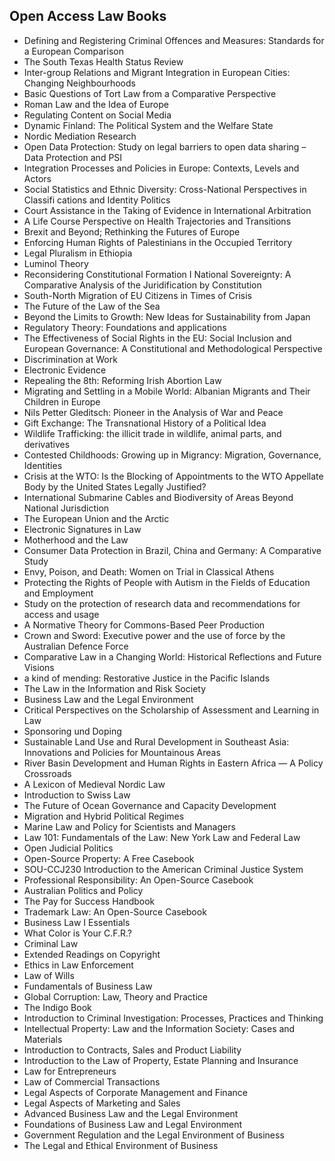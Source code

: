 <h2>Open Access Law Books</h2>



<ul>

                             

 <li><a target="_blank" href="https://github.com/manjunath5496/Open-Access-Law-Books/blob/master/lw(1).pdf" style="text-decoration:none;">Defining and Registering
Criminal Offences and Measures: Standards for a European Comparison</a></li>

 <li><a target="_blank" href="https://github.com/manjunath5496/Open-Access-Law-Books/blob/master/lw(2).pdf" style="text-decoration:none;">The South Texas Health Status Review</a></li>

<li><a target="_blank" href="https://github.com/manjunath5496/Open-Access-Law-Books/blob/master/lw(3).pdf" style="text-decoration:none;">Inter-group Relations
and Migrant Integration in European Cities: Changing Neighbourhoods</a></li>
 <li><a target="_blank" href="https://github.com/manjunath5496/Open-Access-Law-Books/blob/master/lw(4).pdf" style="text-decoration:none;">Basic Questions of
Tort Law from a Comparative Perspective</a></li>                              
<li><a target="_blank" href="https://github.com/manjunath5496/Open-Access-Law-Books/blob/master/lw(5).pdf" style="text-decoration:none;">Roman Law and the Idea of Europe</a></li>
<li><a target="_blank" href="https://github.com/manjunath5496/Open-Access-Law-Books/blob/master/lw(6).pdf" style="text-decoration:none;">Regulating Content on Social Media</a></li>
 <li><a target="_blank" href="https://github.com/manjunath5496/Open-Access-Law-Books/blob/master/lw(7).pdf" style="text-decoration:none;">Dynamic Finland: The Political System
and the Welfare State</a></li>

 <li><a target="_blank" href="https://github.com/manjunath5496/Open-Access-Law-Books/blob/master/lw(8).pdf" style="text-decoration:none;"> Nordic Mediation Research </a></li>
   <li><a target="_blank" href="https://github.com/manjunath5496/Open-Access-Law-Books/blob/master/lw(9).pdf" style="text-decoration:none;">Open Data Protection: Study on legal barriers to open data sharing – Data Protection and PSI</a></li>
  
   
 <li><a target="_blank" href="https://github.com/manjunath5496/Open-Access-Law-Books/blob/master/lw(10).pdf" style="text-decoration:none;">Integration Processes
and Policies in Europe: Contexts, Levels and Actors</a></li>                              
<li><a target="_blank" href="https://github.com/manjunath5496/Open-Access-Law-Books/blob/master/lw(11).pdf" style="text-decoration:none;">Social Statistics
and Ethnic Diversity: Cross-National Perspectives in Classifi cations and Identity Politics</a></li>
<li><a target="_blank" href="https://github.com/manjunath5496/Open-Access-Law-Books/blob/master/lw(12).pdf" style="text-decoration:none;">Court Assistance in the Taking
of Evidence in International Arbitration</a></li>
<li><a target="_blank" href="https://github.com/manjunath5496/Open-Access-Law-Books/blob/master/lw(13).pdf" style="text-decoration:none;">A Life Course Perspective
on Health Trajectories and Transitions</a></li>

<li><a target="_blank" href="https://github.com/manjunath5496/Open-Access-Law-Books/blob/master/lw(14).pdf" style="text-decoration:none;">Brexit and Beyond; 
Rethinking the Futures of Europe</a></li>
                              
<li><a target="_blank" href="https://github.com/manjunath5496/Open-Access-Law-Books/blob/master/lw(15).pdf" style="text-decoration:none;">Enforcing Human Rights of Palestinians
in the Occupied Territory</a></li>

<li><a target="_blank" href="https://github.com/manjunath5496/Open-Access-Law-Books/blob/master/lw(16).pdf" style="text-decoration:none;">Legal Pluralism in Ethiopia</a></li>

  <li><a target="_blank" href="https://github.com/manjunath5496/Open-Access-Law-Books/blob/master/lw(17).pdf" style="text-decoration:none;">Luminol Theory</a></li>   
  
<li><a target="_blank" href="https://github.com/manjunath5496/Open-Access-Law-Books/blob/master/lw(18).pdf" style="text-decoration:none;">Reconsidering Constitutional
Formation I National Sovereignty: A Comparative Analysis of the Juridification by Constitution</a></li> 

  
<li><a target="_blank" href="https://github.com/manjunath5496/Open-Access-Law-Books/blob/master/lw(19).pdf" style="text-decoration:none;">South-North Migration
of EU Citizens in Times of Crisis</a></li> 

<li><a target="_blank" href="https://github.com/manjunath5496/Open-Access-Law-Books/blob/master/lw(20).pdf" style="text-decoration:none;">The Future of the Law of the Sea</a></li>

<li><a target="_blank" href="https://github.com/manjunath5496/Open-Access-Law-Books/blob/master/lw(21).pdf" style="text-decoration:none;">Beyond the Limits to Growth: 
New Ideas for Sustainability from Japan</a></li>
<li><a target="_blank" href="https://github.com/manjunath5496/Open-Access-Law-Books/blob/master/lw(22).pdf" style="text-decoration:none;">Regulatory Theory: Foundations and applications</a></li> 
 <li><a target="_blank" href="https://github.com/manjunath5496/Open-Access-Law-Books/blob/master/lw(23).pdf" style="text-decoration:none;">The Effectiveness
of Social Rights in the EU: Social Inclusion and European Governance: A Constitutional and Methodological Perspective</a></li> 
 

   <li><a target="_blank" href="https://github.com/manjunath5496/Open-Access-Law-Books/blob/master/lw(24).pdf" style="text-decoration:none;">Discrimination at Work</a></li>
 
   <li><a target="_blank" href="https://github.com/manjunath5496/Open-Access-Law-Books/blob/master/lw(25).pdf" style="text-decoration:none;">Electronic Evidence</a></li>                              
 <li><a target="_blank" href="https://github.com/manjunath5496/Open-Access-Law-Books/blob/master/lw(26).pdf" style="text-decoration:none;">Repealing the 8th: Reforming Irish Abortion Law</a></li>
 <li><a target="_blank" href="https://github.com/manjunath5496/Open-Access-Law-Books/blob/master/lw(27).pdf" style="text-decoration:none;">Migrating and Settling
in a Mobile World: Albanian Migrants and Their Children in Europe</a></li>
   
 
   <li><a target="_blank" href="https://github.com/manjunath5496/Open-Access-Law-Books/blob/master/lw(28).pdf" style="text-decoration:none;">Nils Petter Gleditsch:
Pioneer in the Analysis of War and Peace</a></li>
 
   <li><a target="_blank" href="https://github.com/manjunath5496/Open-Access-Law-Books/blob/master/lw(29).pdf" style="text-decoration:none;">Gift Exchange: The Transnational History of a Political Idea </a></li>                              

  <li><a target="_blank" href="https://github.com/manjunath5496/Open-Access-Law-Books/blob/master/lw(30).pdf" style="text-decoration:none;">Wildlife Trafficking: the illicit trade in wildlife, animal parts, and derivatives</a></li>
 
   <li><a target="_blank" href="https://github.com/manjunath5496/Open-Access-Law-Books/blob/master/lw(31).pdf" style="text-decoration:none;">Contested Childhoods:
Growing up in Migrancy: Migration, Governance, Identities</a></li> 
    <li><a target="_blank" href="https://github.com/manjunath5496/Open-Access-Law-Books/blob/master/lw(32).pdf" style="text-decoration:none;">Crisis at the WTO: Is the Blocking of Appointments to the WTO Appellate Body by the United States Legally Justified?</a></li> 

   <li><a target="_blank" href="https://github.com/manjunath5496/Open-Access-Law-Books/blob/master/lw(33).pdf" style="text-decoration:none;">International Submarine Cables and Biodiversity of Areas Beyond National Jurisdiction</a></li>                              

  <li><a target="_blank" href="https://github.com/manjunath5496/Open-Access-Law-Books/blob/master/lw(34).pdf" style="text-decoration:none;">The European Union and the Arctic</a></li> 
 
  <li><a target="_blank" href="https://github.com/manjunath5496/Open-Access-Law-Books/blob/master/lw(35).pdf" style="text-decoration:none;">Electronic Signatures in Law</a></li> 

  <li><a target="_blank" href="https://github.com/manjunath5496/Open-Access-Law-Books/blob/master/lw(36).pdf" style="text-decoration:none;">Motherhood and the Law</a></li> 
 
<li><a target="_blank" href="https://github.com/manjunath5496/Open-Access-Law-Books/blob/master/lw(37).pdf" style="text-decoration:none;">Consumer Data Protection in Brazil,
China and Germany: A Comparative Study</a></li>
 <li><a target="_blank" href="https://github.com/manjunath5496/Open-Access-Law-Books/blob/master/lw(38).pdf" style="text-decoration:none;">Envy, Poison,
and Death: Women on Trial in Classical Athens</a></li>
<li><a target="_blank" href="https://github.com/manjunath5496/Open-Access-Law-Books/blob/master/lw(39).pdf" style="text-decoration:none;">Protecting the Rights of People with Autism in the Fields of Education and Employment</a></li>
 <li><a target="_blank" href="https://github.com/manjunath5496/Open-Access-Law-Books/blob/master/lw(40).pdf" style="text-decoration:none;">Study on the protection of
research data and recommendations for access and usage</a></li>                              
<li><a target="_blank" href="https://github.com/manjunath5496/Open-Access-Law-Books/blob/master/lw(41).pdf" style="text-decoration:none;">A Normative Theory for
Commons-Based Peer Production</a></li>
<li><a target="_blank" href="https://github.com/manjunath5496/Open-Access-Law-Books/blob/master/lw(42).pdf" style="text-decoration:none;">Crown and Sword: Executive power and the use of force by the Australian Defence Force</a></li>
 
  <li><a target="_blank" href="https://github.com/manjunath5496/Open-Access-Law-Books/blob/master/lw(43).pdf" style="text-decoration:none;">Comparative Law in a Changing World: 
Historical Reflections and Future Visions</a></li>
 <li><a target="_blank" href="https://github.com/manjunath5496/Open-Access-Law-Books/blob/master/lw(44).pdf" style="text-decoration:none;">a kind of mending: 
Restorative Justice in the Pacific Islands</a></li>
   <li><a target="_blank" href="https://github.com/manjunath5496/Open-Access-Law-Books/blob/master/lw(45).pdf" style="text-decoration:none;">The Law in the Information and
Risk Society</a></li>  
   
<li><a target="_blank" href="https://github.com/manjunath5496/Open-Access-Law-Books/blob/master/lw(46).pdf" style="text-decoration:none;">Business Law and the Legal Environment</a></li> 
                             
<li><a target="_blank" href="https://github.com/manjunath5496/Open-Access-Law-Books/blob/master/lw(47).pdf" style="text-decoration:none;">Critical
Perspectives on the Scholarship of Assessment and Learning in Law</a></li>
<li><a target="_blank" href="https://github.com/manjunath5496/Open-Access-Law-Books/blob/master/lw(48).pdf" style="text-decoration:none;">Sponsoring und Doping</a></li>

<li><a target="_blank" href="https://github.com/manjunath5496/Open-Access-Law-Books/blob/master/lw(49).pdf" style="text-decoration:none;">Sustainable Land Use and Rural Development in Southeast Asia: Innovations and Policies for Mountainous Areas</a></li>
                              
<li><a target="_blank" href="https://github.com/manjunath5496/Open-Access-Law-Books/blob/master/lw(50).pdf" style="text-decoration:none;">River Basin Development and Human Rights in Eastern Africa — A Policy Crossroads</a></li>
<li><a target="_blank" href="https://github.com/manjunath5496/Open-Access-Law-Books/blob/master/lw(51).pdf" style="text-decoration:none;">A Lexicon of Medieval Nordic Law</a></li>
<li><a target="_blank" href="https://github.com/manjunath5496/Open-Access-Law-Books/blob/master/lw(52).pdf" style="text-decoration:none;">Introduction to Swiss Law</a></li>

<li><a target="_blank" href="https://github.com/manjunath5496/Open-Access-Law-Books/blob/master/lw(53).pdf" style="text-decoration:none;">The Future of Ocean Governance and Capacity Development</a></li>
 
<li><a target="_blank" href="https://github.com/manjunath5496/Open-Access-Law-Books/blob/master/lw(54).pdf" style="text-decoration:none;">Migration and Hybrid
Political Regimes </a></li>

<li><a target="_blank" href="https://github.com/manjunath5496/Open-Access-Law-Books/blob/master/lw(55).pdf" style="text-decoration:none;">Marine Law and Policy for Scientists and Managers</a></li>
 
  <li><a target="_blank" href="https://github.com/manjunath5496/Open-Access-Law-Books/blob/master/lw(56).pdf" style="text-decoration:none;">Law 101: Fundamentals of the Law: New York Law and Federal Law</a></li>                              

  <li><a target="_blank" href="https://github.com/manjunath5496/Open-Access-Law-Books/blob/master/lw(57).pdf" style="text-decoration:none;">Open Judicial Politics</a></li>
 
   <li><a target="_blank" href="https://github.com/manjunath5496/Open-Access-Law-Books/blob/master/lw(58).pdf" style="text-decoration:none;">Open-Source Property: A Free Casebook</a></li>
    <li><a target="_blank" href="https://github.com/manjunath5496/Open-Access-Law-Books/blob/master/lw(59).pdf" style="text-decoration:none;">SOU-CCJ230 Introduction to the American Criminal Justice System</a></li>
 
  <li><a target="_blank" href="https://github.com/manjunath5496/Open-Access-Law-Books/blob/master/lw(60).pdf" style="text-decoration:none;">Professional Responsibility:
An Open-Source Casebook </a></li>
 
   <li><a target="_blank" href="https://github.com/manjunath5496/Open-Access-Law-Books/blob/master/lw(61).pdf" style="text-decoration:none;"> Australian Politics
and Policy</a></li>
 
   <li><a target="_blank" href="https://github.com/manjunath5496/Open-Access-Law-Books/blob/master/lw(62).pdf" style="text-decoration:none;">The Pay for Success Handbook</a></li>
 
   <li><a target="_blank" href="https://github.com/manjunath5496/Open-Access-Law-Books/blob/master/lw(63).pdf" style="text-decoration:none;">Trademark Law: An Open-Source Casebook</a></li>                              

  <li><a target="_blank" href="https://github.com/manjunath5496/Open-Access-Law-Books/blob/master/lw(64).pdf" style="text-decoration:none;">Business Law I Essentials</a></li>
 
   <li><a target="_blank" href="https://github.com/manjunath5496/Open-Access-Law-Books/blob/master/lw(65).pdf" style="text-decoration:none;">What Color is Your C.F.R.? </a></li> 

   <li><a target="_blank" href="https://github.com/manjunath5496/Open-Access-Law-Books/blob/master/lw(66).pdf" style="text-decoration:none;">Criminal Law</a></li> 
 
   <li><a target="_blank" href="https://github.com/manjunath5496/Open-Access-Law-Books/blob/master/lw(67).pdf" style="text-decoration:none;">
Extended Readings on Copyright</a></li>                              

  <li><a target="_blank" href="https://github.com/manjunath5496/Open-Access-Law-Books/blob/master/lw(68).pdf" style="text-decoration:none;">Ethics in Law Enforcement</a></li> 
 
  
   <li><a target="_blank" href="https://github.com/manjunath5496/Open-Access-Law-Books/blob/master/lw(69).pdf" style="text-decoration:none;">Law of Wills</a></li>                              

  <li><a target="_blank" href="https://github.com/manjunath5496/Open-Access-Law-Books/blob/master/lw(70).pdf" style="text-decoration:none;">Fundamentals of Business Law</a></li> 
  
 
 <li><a target="_blank" href="https://github.com/manjunath5496/Open-Access-Law-Books/blob/master/lw(71).pdf" style="text-decoration:none;">Global Corruption: Law, Theory and Practice</a></li>
 
 <li><a target="_blank" href="https://github.com/manjunath5496/Open-Access-Law-Books/blob/master/lw(72).pdf" style="text-decoration:none;">The Indigo Book</a></li> 
 
 
 <li><a target="_blank" href="https://github.com/manjunath5496/Open-Access-Law-Books/blob/master/lw(73).pdf" style="text-decoration:none;">Introduction to Criminal Investigation: Processes, Practices and Thinking</a></li>
  <li><a target="_blank" href="https://github.com/manjunath5496/Open-Access-Law-Books/blob/master/lw(74).pdf" style="text-decoration:none;">Intellectual Property: Law and the Information Society: Cases and Materials</a></li>
    <li><a target="_blank" href="https://github.com/manjunath5496/Open-Access-Law-Books/blob/master/lw(75).pdf" style="text-decoration:none;">Introduction to Contracts, Sales and Product Liability</a></li>
  
 <li><a target="_blank" href="https://github.com/manjunath5496/Open-Access-Law-Books/blob/master/lw(76).pdf" style="text-decoration:none;">Introduction to the Law of Property, Estate Planning and Insurance</a></li> 
   <li><a target="_blank" href="https://github.com/manjunath5496/Open-Access-Law-Books/blob/master/lw(77).pdf" style="text-decoration:none;">Law for Entrepreneurs</a></li> 
  
   
 <li><a target="_blank" href="https://github.com/manjunath5496/Open-Access-Law-Books/blob/master/lw(78).pdf" style="text-decoration:none;">Law of Commercial Transactions</a></li> 
   <li><a target="_blank" href="https://github.com/manjunath5496/Open-Access-Law-Books/blob/master/lw(79).pdf" style="text-decoration:none;">Legal Aspects of Corporate Management and Finance</a></li> 
    <li><a target="_blank" href="https://github.com/manjunath5496/Open-Access-Law-Books/blob/master/lw(80).pdf" style="text-decoration:none;">Legal Aspects of Marketing and Sales</a></li>
    
 <li><a target="_blank" href="https://github.com/manjunath5496/Open-Access-Law-Books/blob/master/lw(81).pdf" style="text-decoration:none;">Advanced Business Law and the Legal Environment</a></li> 

<li><a target="_blank" href="https://github.com/manjunath5496/Open-Access-Law-Books/blob/master/lw(82).pdf" style="text-decoration:none;">Foundations of Business Law and Legal Environment</a></li> 
<li><a target="_blank" href="https://github.com/manjunath5496/Open-Access-Law-Books/blob/master/lw(83).pdf" style="text-decoration:none;">Government Regulation and the Legal Environment of Business</a></li>
    
 <li><a target="_blank" href="https://github.com/manjunath5496/Open-Access-Law-Books/blob/master/lw(84).pdf" style="text-decoration:none;">The Legal and Ethical Environment of Business</a></li>    
    
    
    
    
  
</ul>

